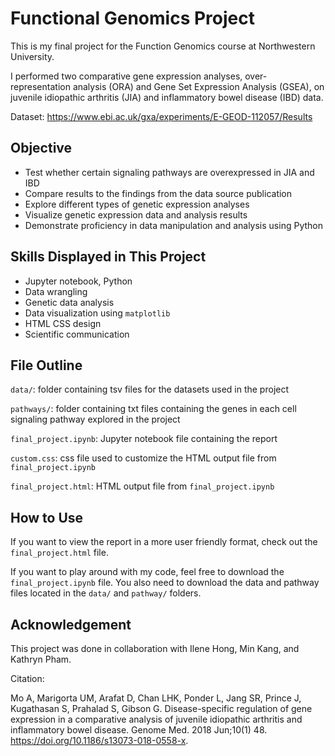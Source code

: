 # Functional Genomics Project
This is my final project for the Function Genomics course at Northwestern University. </p>
I performed two comparative gene expression analyses, over-representation analysis (ORA) and Gene Set Expression Analysis (GSEA), on juvenile idiopathic arthritis (JIA) and inflammatory bowel disease (IBD) data. </p>
Dataset: https://www.ebi.ac.uk/gxa/experiments/E-GEOD-112057/Results

## Objective
* Test whether certain signaling pathways are overexpressed in JIA and IBD
* Compare results to the findings from the data source publication
* Explore different types of genetic expression analyses
* Visualize genetic expression data and analysis results
* Demonstrate proficiency in data manipulation and analysis using Python

## Skills Displayed in This Project
* Jupyter notebook, Python
* Data wrangling
* Genetic data analysis
* Data visualization using `matplotlib`
* HTML CSS design
* Scientific communication 

## File Outline
`data/`: folder containing tsv files for the datasets used in the project </p>
`pathways/`: folder containing txt files containing the genes in each cell signaling pathway explored in the project </p>
`final_project.ipynb`: Jupyter notebook file containing the report </p>
`custom.css`: css file used to customize the HTML output file from `final_project.ipynb` </p>
`final_project.html`: HTML output file from `final_project.ipynb` </p>

## How to Use
If you want to view the report in a more user friendly format, check out the `final_project.html` file. </p>
If you want to play around with my code, feel free to download the `final_project.ipynb` file. You also need to download the data and pathway files located in the `data/` and `pathway/` folders. 

## Acknowledgement
This project was done in collaboration with Ilene Hong, Min Kang, and Kathryn Pham. </p>
Citation: </p>
Mo A, Marigorta UM, Arafat D, Chan LHK, Ponder L, Jang SR, Prince J, Kugathasan S, Prahalad S, Gibson G. Disease-specific regulation of gene expression in a comparative analysis of juvenile idiopathic arthritis and inflammatory bowel disease. Genome Med. 2018 Jun;10(1) 48. https://doi.org/10.1186/s13073-018-0558-x.